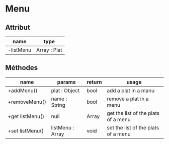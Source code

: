 # Menu

## Attribut

| name | type
| --- | ---
| -listMenu | Array : Plat

## Méthodes

| name | params | return | usage
| --- | --- | --- | ---
+addMenu()| plat : Object| bool | add  a plat in a manu
+removeMenu()|name : String| bool | remove a plat in a menu
+get listMenu()| null | Array<Plat>| get the list of the plats of a menu
+set listMenu()| listMenu : Array<Plat>| void | set the list of the plats of a menu
